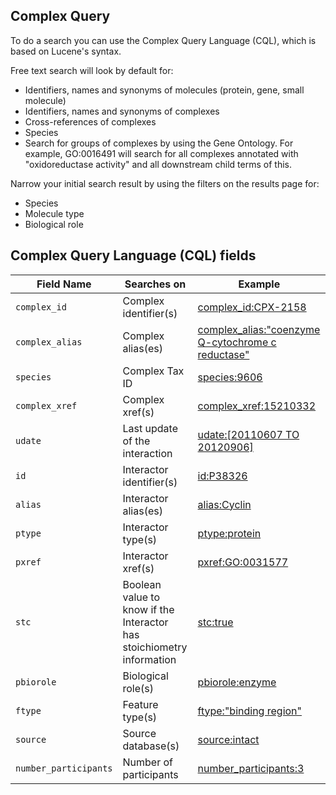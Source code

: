 ## Complex Query

To do a search you can use the Complex Query Language (CQL), which is based on Lucene's syntax.

Free text search will look by default for:
- Identifiers, names and synonyms of molecules (protein, gene, small molecule)
- Identifiers, names and synonyms of complexes
- Cross-references of complexes
- Species
- Search for groups of complexes by using the Gene Ontology. For example, GO:0016491 will search for all complexes annotated with "oxidoreductase activity" and all downstream child terms of this.

Narrow your initial search result by using the filters on the results page for:
- Species
- Molecule type
- Biological role

## Complex Query Language (CQL) fields

|Field Name            | Searches on                    | Example  |
|----------------------|--------------------------------|----------|
|`complex_id`          | Complex identifier(s)          |[complex_id:CPX-2158](https://www.ebi.ac.uk/complexportal/complex/search?query=complex_id:CPX-2158 "Search by complex ac")|
|`complex_alias`       | Complex alias(es)              |[complex_alias:"coenzyme Q-cytochrome c reductase"](https://www.ebi.ac.uk/complexportal/complex/search?query=complex_alias:&quot;coenzyme+Q-cytochrome+c+reductase&quot;)|
|`species`             | Complex Tax ID                 |[species:9606](https://www.ebi.ac.uk/complexportal/complex/search?query=species:9606)|
|`complex_xref`        | Complex xref(s)                |[complex_xref:15210332](https://www.ebi.ac.uk/complexportal/complex/search?query=complex_xref:15210332)|
|`udate`               | Last update of the interaction |[udate:\[20110607 TO 20120906\]](https://www.ebi.ac.uk/complexportal/complex/search?query=udate:[20110607+TO+20120906])|
|`id`                  | Interactor identifier(s)       |[id:P38326](https://www.ebi.ac.uk/complexportal/complex/search?query=id:P38326)|
|`alias`               | Interactor alias(es)           |[alias:Cyclin](https://www.ebi.ac.uk/complexportal/complex/search?query=alias:Cyclin)|
|`ptype`               | Interactor type(s)             |[ptype:protein](https://www.ebi.ac.uk/complexportal/complex/search?query=ptype:protein)|
|`pxref`               | Interactor xref(s)             |[pxref:GO:0031577](https://www.ebi.ac.uk/complexportal/complex/search?query=pxref:GO:0031577)|
|`stc`                 | Boolean value to know if the Interactor has stoichiometry information|[stc:true](https://www.ebi.ac.uk/complexportal/complex/search?query=stc:true)|
|`pbiorole`            | Biological role(s)             |[pbiorole:enzyme](https://www.ebi.ac.uk/complexportal/complex/search?query=pbiorole:enzyme)|
|`ftype`               | Feature type(s)                |[ftype:"binding region"](https://www.ebi.ac.uk/complexportal/complex/search?query=ftype:&quot;binding+region&quot;)|
|`source`              | Source database(s)             |[source:intact](https://www.ebi.ac.uk/complexportal/complex/search?query=source:intact)|
|`number_participants` | Number of participants         |[number_participants:3](https://www.ebi.ac.uk/complexportal/complex/search?query=number_participants:3)|
